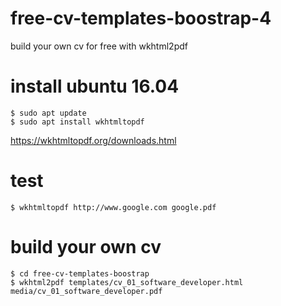 # free-cv-templates-boostrap-4
build your own cv for free with wkhtml2pdf

# install ubuntu 16.04
```
$ sudo apt update
$ sudo apt install wkhtmltopdf
```
https://wkhtmltopdf.org/downloads.html

# test
```
$ wkhtmltopdf http://www.google.com google.pdf
```

# build your own cv
```
$ cd free-cv-templates-boostrap
$ wkhtml2pdf templates/cv_01_software_developer.html media/cv_01_software_developer.pdf
```
